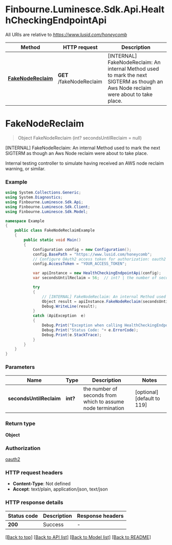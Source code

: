 # Finbourne.Luminesce.Sdk.Api.HealthCheckingEndpointApi

All URIs are relative to *https://www.lusid.com/honeycomb*

Method | HTTP request | Description
------------- | ------------- | -------------
[**FakeNodeReclaim**](HealthCheckingEndpointApi.md#fakenodereclaim) | **GET** /fakeNodeReclaim | [INTERNAL] FakeNodeReclaim: An internal Method used to mark the next SIGTERM as though an Aws Node reclaim were about to take place.


<a name="fakenodereclaim"></a>
# **FakeNodeReclaim**
> Object FakeNodeReclaim (int? secondsUntilReclaim = null)

[INTERNAL] FakeNodeReclaim: An internal Method used to mark the next SIGTERM as though an Aws Node reclaim were about to take place.

Internal testing controller to simulate having received an AWS node reclaim warning, or similar.

### Example
```csharp
using System.Collections.Generic;
using System.Diagnostics;
using Finbourne.Luminesce.Sdk.Api;
using Finbourne.Luminesce.Sdk.Client;
using Finbourne.Luminesce.Sdk.Model;

namespace Example
{
    public class FakeNodeReclaimExample
    {
        public static void Main()
        {
            Configuration config = new Configuration();
            config.BasePath = "https://www.lusid.com/honeycomb";
            // Configure OAuth2 access token for authorization: oauth2
            config.AccessToken = "YOUR_ACCESS_TOKEN";

            var apiInstance = new HealthCheckingEndpointApi(config);
            var secondsUntilReclaim = 56;  // int? | the number of seconds from which to assume node termination (optional)  (default to 119)

            try
            {
                // [INTERNAL] FakeNodeReclaim: An internal Method used to mark the next SIGTERM as though an Aws Node reclaim were about to take place.
                Object result = apiInstance.FakeNodeReclaim(secondsUntilReclaim);
                Debug.WriteLine(result);
            }
            catch (ApiException  e)
            {
                Debug.Print("Exception when calling HealthCheckingEndpointApi.FakeNodeReclaim: " + e.Message );
                Debug.Print("Status Code: "+ e.ErrorCode);
                Debug.Print(e.StackTrace);
            }
        }
    }
}
```

### Parameters

Name | Type | Description  | Notes
------------- | ------------- | ------------- | -------------
 **secondsUntilReclaim** | **int?**| the number of seconds from which to assume node termination | [optional] [default to 119]

### Return type

**Object**

### Authorization

[oauth2](../README.md#oauth2)

### HTTP request headers

 - **Content-Type**: Not defined
 - **Accept**: text/plain, application/json, text/json


### HTTP response details
| Status code | Description | Response headers |
|-------------|-------------|------------------|
| **200** | Success |  -  |

[[Back to top]](#) [[Back to API list]](../README.md#documentation-for-api-endpoints) [[Back to Model list]](../README.md#documentation-for-models) [[Back to README]](../README.md)

